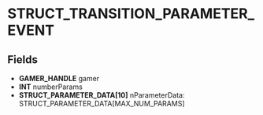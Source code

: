 # STRUCT_TRANSITION_PARAMETER_EVENT

## Fields
* **GAMER_HANDLE** gamer
* **INT** numberParams
* **STRUCT_PARAMETER_DATA[10]** nParameterData: STRUCT_PARAMETER_DATA[MAX_NUM_PARAMS]